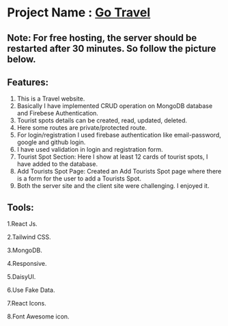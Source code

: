 # Project Name : [Go Travel](https://go-travel-12.web.app/)

## Note: For free hosting, the server should be restarted after 30 minutes. So follow the picture below.

## Features: 
1. This is a Travel website.
2. Basically I have implemented CRUD operation on MongoDB database and Firebese Authentication.
3. Tourist spots details can be created, read, updated, deleted.
4. Here some routes are private/protected route.
5. For login/registration I used firebase authentication like email-password, google and github login.
6. I have used validation in login and registration form.
7. Tourist Spot Section: Here I show at least 12 cards of tourist spots, I have added to the database.
8. Add Tourists Spot Page: Created an Add Tourists Spot page where there is a form for the user to add a Tourists Spot.
9. Both the server site and the client site were challenging. I enjoyed it.



## Tools: 
1.React Js.

2.Tailwind CSS.

3.MongoDB.

4.Responsive.

5.DaisyUI.

6.Use Fake Data.

7.React Icons.

8.Font Awesome icon.
